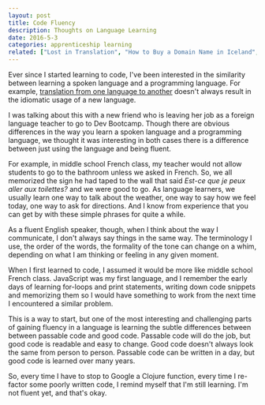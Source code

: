 ```yaml
---
layout: post
title: Code Fluency
description: Thoughts on Language Learning
date: 2016-5-3
categories: apprenticeship learning
related: ["Lost in Translation", "How to Buy a Domain Name in Iceland", "Software Craftsmanship: A New Journey"]
---
```


Ever since I started learning to code, I've been interested in the similarity between learning a spoken language and a programming language. For example, [translation from one language to another](/lost-in-translation) doesn't always result in the idiomatic usage of a new language.

I was talking about this with a new friend who is leaving her job as a foreign language teacher to go to Dev Bootcamp. Though there are obvious differences in the way you learn a spoken language and a programming language, we thought it was interesting in both cases there is a difference between just using the language and being fluent.

For example, in middle school French class, my teacher would not allow students to go to the bathroom unless we asked in French. So, we all memorized the sign he had taped to the wall that said *Est-ce que je peux aller aux toilettes?* and we were good to go. As language learners, we usually learn one way to talk about the weather, one way to say how we feel today, one way to ask for directions. And I know from experience that you can get by with these simple phrases for quite a while.

As a fluent English speaker, though, when I think about the way I communicate, I don't always say things in the same way. The terminology I use, the order of the words, the formality of the tone can change on a whim, depending on what I am thinking or feeling in any given moment.

When I first learned to code, I assumed it would be more like middle school French class. JavaScript was my first language, and I remember the early days of learning for-loops and print statements, writing down code snippets and memorizing them so I would have something to work from the next time I encountered a similar problem.

This is a way to start, but one of the most interesting and challenging parts of gaining fluency in a language is learning the subtle differences between between passable code and good code. Passable code will do the job, but good code is readable and easy to change. Good code doesn't always look the same from person to person. Passable code can be written in a day, but good code is learned over many years.

So, every time I have to stop to Google a Clojure function, every time I re-factor some poorly written code, I remind myself that I'm still learning. I'm not fluent yet, and that's okay.
